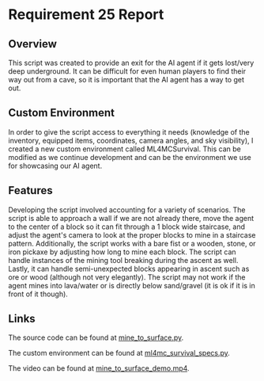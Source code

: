 # Requirement 25 Report
## Overview
This script was created to provide an exit for the AI agent if it gets lost/very deep underground. 
It can be difficult for even human players to find their way out from a cave, so it is important that the AI agent has a way to get out.

## Custom Environment
In order to give the script access to everything it needs (knowledge of the inventory, equipped items, coordinates, camera angles, and sky visibility), I created a new custom environment called ML4MCSurvival. This can be modified as we continue development and can be the environment we use for showcasing our AI agent.

## Features
Developing the script involved accounting for a variety of scenarios.
The script is able to approach a wall if we are not already there,
move the agent to the center of a block so it can fit through a 1 block wide staircase,
and adjust the agent's camera to look at the proper blocks to mine in a staircase pattern.
Additionally, the script works with a bare fist or a wooden, stone, or iron pickaxe by adjusting how long to mine each block.
The script can handle instances of the mining tool breaking during the ascent as well.
Lastly, it can handle semi-unexpected blocks appearing in ascent such as ore or wood (although not very elegantly).
The script may not work if the agent mines into lava/water or is directly below sand/gravel (it is ok if it is in front of it though).

## Links
The source code can be found at [mine_to_surface.py](https://github.com/lincolnschick/ML4MC/blob/1090b1dae0a01a930d2e299e112c06a1a8232703/src/scripts/mine_to_surface.py).

The custom environment can be found at [ml4mc_survival_specs.py](https://github.com/lincolnschick/minerl/blob/856cefa32504867bc4efd062cbf2cc8937966591/minerl/herobraine/env_specs/ml4mc_survival_specs.py).

The video can be found at [mine_to_surface_demo.mp4](https://github.com/lincolnschick/ML4MC/blob/1090b1dae0a01a930d2e299e112c06a1a8232703/docs/reports/requirement-31/mine_to_surface_demo.mp4).
